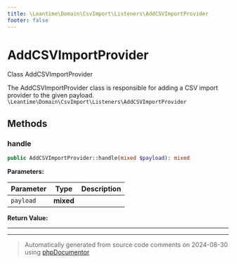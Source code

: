 ```yaml
---
title: \Leantime\Domain\CsvImport\Listeners\AddCSVImportProvider
footer: false
---
```


# AddCSVImportProvider

Class AddCSVImportProvider

The AddCSVImportProvider class is responsible for adding a CSV import provider to the given payload.
`\Leantime\Domain\CsvImport\Listeners\AddCSVImportProvider`




## Methods

### handle



```php
public AddCSVImportProvider::handle(mixed $payload): mixed
```








**Parameters:**

| Parameter | Type | Description |
|-----------|------|-------------|
| `payload` | **mixed** |  |


**Return Value:**





---


---
> Automatically generated from source code comments on 2024-08-30 using [phpDocumentor](http://www.phpdoc.org/)
